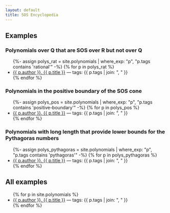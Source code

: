 ```yaml
---
layout: default
title: SOS Encyclopedia
---
```


## Examples

### Polynomials over Q that are SOS over R but not over Q
<ul>
{%- assign polys_rat = site.polynomials | where_exp: "p", "p.tags contains 'rational'" -%}
{% for p in polys_rat %}
  <li><a href="{{ site.baseurl }}{{ p.url }}">{{ p.author }}. {{ p.title }}</a> — tags: {{ p.tags | join: ", " }}</li>
{% endfor %}
</ul>

### Polynomials in the positive boundary of the SOS cone
<ul>
{%- assign polys_pos = site.polynomials | where_exp: "p", "p.tags contains 'positive-boundary'" -%}
{% for p in polys_pos %}
  <li><a href="{{ site.baseurl }}{{ p.url }}">{{ p.author }}. {{ p.title }}</a>  — tags: {{ p.tags | join: ", " }}</li>
{% endfor %}
</ul>

### Polynomials with long length that provide lower bounds for the Pythagoras numbers
<ul>
{%- assign polys_pythagoras = site.polynomials | where_exp: "p", "p.tags contains 'pythagoras'" -%}
{% for p in polys_pythagoras %}
  <li><a href="{{ site.baseurl }}{{ p.url }}">{{ p.author }}. {{ p.title }}</a> — tags: {{ p.tags | join: ", " }}</li>
{% endfor %}
</ul>

## All examples

<ul>
{% for p in site.polynomials  %}
  <li><a href="{{ site.baseurl }}{{ p.url }}">{{ p.author }}. {{ p.title }}</a> — tags: {{ p.tags | join: ", " }}</li>
{% endfor %}
</ul>



<script type="text/javascript" async
  src="https://cdn.jsdelivr.net/npm/mathjax@3/es5/tex-mml-chtml.js">
</script>
